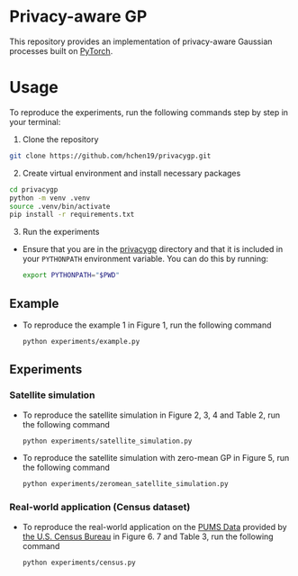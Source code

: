 # Privacy-aware GP
This repository provides an implementation of privacy-aware Gaussian processes built on [PyTorch](https://pytorch.org).


# Usage
To reproduce the experiments, run the following commands step by step in your terminal:
1.  Clone the repository
```bash
git clone https://github.com/hchen19/privacygp.git
```

2. Create virtual environment and install necessary packages
```bash
cd privacygp
python -m venv .venv
source .venv/bin/activate
pip install -r requirements.txt
```

3. Run the experiments

- Ensure that you are in the [privacygp](/) directory and that it is included in your `PYTHONPATH` environment variable. You can do this by running:
    ```bash
    export PYTHONPATH="$PWD"
    ```

## Example
- To reproduce the example 1 in Figure 1, run the following command
    ```bash
    python experiments/example.py
    ```

## Experiments
### Satellite simulation
- To reproduce the satellite simulation in Figure 2, 3, 4 and Table 2, run the following command
    ```bash
    python experiments/satellite_simulation.py
    ```

- To reproduce the satellite simulation with zero-mean GP in Figure 5, run the following command
    ```bash
    python experiments/zeromean_satellite_simulation.py
    ```

### Real-world application (Census dataset)
- To reproduce the real-world application on the [PUMS Data](https://www.census.gov/programs-surveys/acs/microdata/access.html) provided by [the U.S. Census Bureau](https://www.census.gov/) in Figure 6. 7 and Table 3, run the following command
    ```bash
    python experiments/census.py
    ```